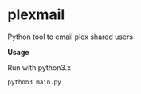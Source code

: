 # plexmail
Python tool to email plex shared users

**Usage**

Run with python3.x

    python3 main.py

